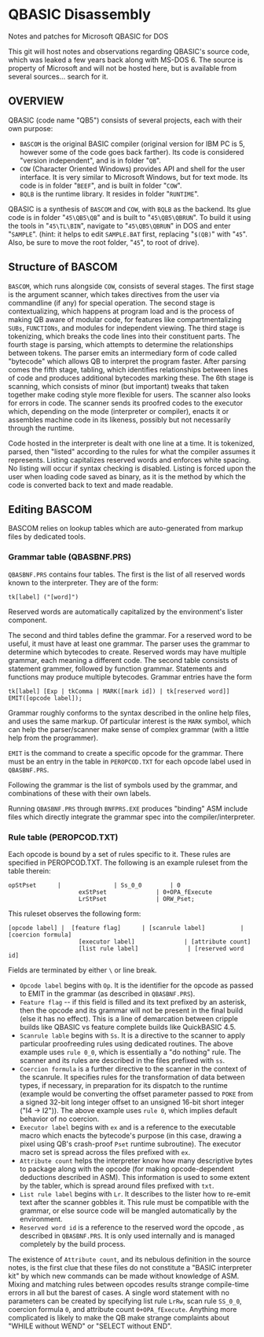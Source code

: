 # QBASIC Disassembly
Notes and patches for Microsoft QBASIC for DOS


This git will host notes and observations regarding QBASIC's source code, which was leaked a few years back along with MS-DOS 6. The source is property of Microsoft and will not be hosted here, but is available from several sources... search for it.


## OVERVIEW

QBASIC (code name "QB5") consists of several projects, each with their own purpose:
- `BASCOM` is the original BASIC compiler (original version for IBM PC is 5, however some of the code goes back farther). Its code is considered "version independent", and is in folder "`QB`".
- `COW` (Character Oriented Windows) provides API and shell for the user interface. It is very similar to Microsoft Windows, but for text mode. Its code is in folder "`BEEF`", and is built in folder "`COW`".
- `BQLB` is the runtime library. It resides in folder "`RUNTIME`".

QBASIC is a synthesis of `BASCOM` and `COW`, with `BQLB` as the backend. Its glue code is in folder "`45\QB5\QB`" and is built to "`45\QB5\QBRUN`". To build it using the tools in "`45\TL\BIN`", navigate to "`45\QB5\QBRUN`" in DOS and enter "`SAMPLE`". (hint: it helps to edit `SAMPLE.BAT` first, replacing "`$(QB)`" with "`45`". Also, be sure to move the root folder, "`45`", to root of drive).


## Structure of BASCOM

`BASCOM`, which runs alongside `COW`, consists of several stages. The first stage is the argument scanner, which takes directives from the user via commandline (if any) for special operation. The second stage is contextualizing, which happens at program load and is the process of making QB aware of modular code, for features like compartmentalizing `SUBs`, `FUNCTIONs`, and modules for independent viewing. The third stage is tokenizing, which breaks the code lines into their constituent parts. The fourth stage is parsing, which attempts to determine the relationships between tokens. The parser emits an intermediary form of code called "bytecode" which allows QB to interpret the program faster. After parsing comes the fifth stage, tabling, which identifies relationships between lines of code and produces additional bytecodes marking these. The 6th stage is scanning, which consists of minor (but important) tweaks that taken together make coding style more flexible for users. The scanner also looks for errors in code. The scanner sends its proofred codes to the executor which, depending on the mode (interpreter or compiler), enacts it or assembles machine code in its likeness, possibly but not necessarily through the runtime.

Code hosted in the interpreter is dealt with one line at a time. It is tokenized, parsed, then "listed" according to the rules for what the compiler assumes it represents. Listing capitalizes reserved words and enforces white spacing. No listing will occur if syntax checking is disabled. Listing is forced upon the user when loading code saved as binary, as it is the method by which the code is converted back to text and made readable.

## Editing BASCOM

BASCOM relies on lookup tables which are auto-generated from markup files by dedicated tools.

### Grammar table (QBASBNF.PRS)

`QBASBNF.PRS` contains four tables. The first is the list of all reserved words known to the interpreter. They are of the form:

`tk[label] ("[word]")`

Reserved words are automatically capitalized by the environment's lister component.

The second and third tables define the grammar. For a reserved word to be useful, it must have at least one grammar. The parser uses the grammar to determine which bytecodes to create. Reserved words may have multiple grammar, each meaning a different code. The second table consists of statement grammer, followed by function grammar. Statements and functions may produce multiple bytecodes. Grammar entries have the form

`tk[label] [Exp | tkComma | MARK([mark id]) | tk[reserved word]] EMIT([opcode label]);`

Grammar roughly conforms to the syntax described in the online help files, and uses the same markup. Of particular interest is the `MARK` symbol, which can help the parser/scanner make sense of complex grammar (with a little help from the programmer).

`EMIT` is the command to create a specific opcode for the grammar. There must be an entry in the table in `PEROPCOD.TXT` for each opcode label used in `QBASBNF.PRS`.

Following the grammar is the list of symbols used by the grammar, and combinations of these with their own labels.

Running `QBASBNF.PRS` through `BNFPRS.EXE` produces "binding" ASM include files which directly integrate the grammar spec into the compiler/interpreter.


### Rule table (PEROPCOD.TXT)

Each opcode is bound by a set of rules specific to it. These rules are specified in PEROPCOD.TXT. The following is an example ruleset
from the table therein:
```
opStPset	  |     		  | Ss_0_0	      | 0
                    exStPset              | 0+OPA_fExecute
                    LrStPset              | ORW_Pset;
```

This ruleset observes the following form:
```
[opcode label] |  [feature flag]  	  | [scanrule label]	      | [coercion formula] 
                    [executor label]              | [attribute count]
                    [list rule label]              | [reserved word id]
```

Fields are terminated by either `\` or line break.

* `Opcode label` begins with `Op`. It is the identifier for the opcode as passed to EMIT in the grammar (as described in `QBASBNF.PRS`).
* `Feature flag` -- if this field is filled and its text prefixed by an asterisk, then the opcode and its grammar will not be present in the final build (else it has no effect). This is a line of demarcation between cripple builds like QBASIC vs feature complete builds like QuickBASIC 4.5.
* `Scanrule lable` begins with `Ss`. It is a directive to the scanner to apply particular proofreeding rules using dedicated routines. The above example uses `rule 0_0`, which is essentially a "do nothing" rule. The scanner and its rules are described in the files prefixed with `ss`.
* `Coercion formula` is a further directive to the scanner in the context of the scanrule. It specifies rules for the transformation of data between types, if necessary, in preparation for its dispatch to the runtime (example would be converting the offset parameter passed to `POKE` from a signed 32-bit long integer offset to an unsigned 16-bit short integer ("I4 -> I2")). The above example uses `rule 0`, which implies default behavior of no coercion.
* `Executor label` begins with `ex` and is a reference to the executable macro which enacts the bytecode's purpose (in this case, drawing a pixel using QB's crash-proof `Pset` runtime subroutine). The executor macro set is spread across the files prefixed with `ex`.
* `Attribute count` helps the interpreter know how many descriptive bytes to package along with the opcode (for making opcode-dependent deductions described in ASM). This information is used to some extent by the tabler, which is spread around files prefixed with `txt`.
* `List rule label` begins with `Lr`. It describes to the lister how to re-emit text after the scanner gobbles it. This rule must be compatible with the grammar, or else source code will be mangled automatically by the environment.
* `Reserved word id` is a reference to the reserved word the opcode , as described in `QBASBNF.PRS`. It is only used internally and is managed completely by the build process.

The existence of `Attribute count`, and its nebulous definition in the source notes, is the first clue that these files do not constitute a "BASIC interpreter kit" by which new commands can be made without knowledge of ASM. Mixing and matching rules between opcodes results strange compile-time errors in all but the barest of cases. A single word statement with no parameters can be created by specifying list rule `LrRw`, scan rule `SS_0_0`, coercion formula `0`, and attribute count `0+OPA_fExecute`. Anything more complicated is likely to make the QB make strange complaints about "WHILE without WEND" or "SELECT without END".
